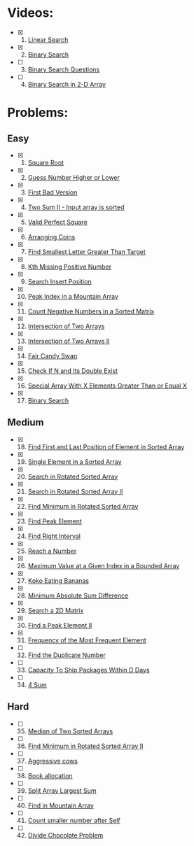 # Videos:

- [x] 1. [Linear Search](https://youtu.be/_HRA37X8N_Q)
- [x] 2. [Binary Search](https://youtu.be/f6UU7V3szVw)
- [ ] 3. [Binary Search Questions](https://youtu.be/W9QJ8HaRvJQ)
- [ ] 4. [Binary Search in 2-D Array](https://www.youtube.com/watch?v=enI_KyGLYPo)

# Problems:

## Easy

- [x] 1. [Square Root](https://leetcode.com/problems/sqrtx/)
- [x] 2. [Guess Number Higher or Lower](https://leetcode.com/problems/guess-number-higher-or-lower/)
- [x] 3. [First Bad Version](https://leetcode.com/problems/first-bad-version/)
- [x] 4. [Two Sum II - Input array is sorted](https://leetcode.com/problems/two-sum-ii-input-array-is-sorted/)
- [x] 5. [Valid Perfect Square](https://leetcode.com/problems/valid-perfect-square/)
- [x] 6. [Arranging Coins](https://leetcode.com/problems/arranging-coins/)
- [x] 7. [Find Smallest Letter Greater Than Target](https://leetcode.com/problems/find-smallest-letter-greater-than-target/)
- [x] 8. [Kth Missing Positive Number](https://leetcode.com/problems/kth-missing-positive-number/)
- [x] 9. [Search Insert Position](https://leetcode.com/problems/search-insert-position/)
- [x] 10. [Peak Index in a Mountain Array](https://leetcode.com/problems/peak-index-in-a-mountain-array/)
- [x] 11. [Count Negative Numbers in a Sorted Matrix](https://leetcode.com/problems/count-negative-numbers-in-a-sorted-matrix/)
- [x] 12. [Intersection of Two Arrays](https://leetcode.com/problems/intersection-of-two-arrays/)
- [x] 13. [Intersection of Two Arrays II](https://leetcode.com/problems/intersection-of-two-arrays-ii/)
- [x] 14. [Fair Candy Swap](https://leetcode.com/problems/fair-candy-swap/)
- [x] 15. [Check If N and Its Double Exist](https://leetcode.com/problems/check-if-n-and-its-double-exist/)
- [x] 16. [Special Array With X Elements Greater Than or Equal X](https://leetcode.com/problems/special-array-with-x-elements-greater-than-or-equal-x/)
- [x] 17. [Binary Search](https://leetcode.com/problems/binary-search/)

## Medium

- [x] 18. [Find First and Last Position of Element in Sorted Array](https://leetcode.com/problems/find-first-and-last-position-of-element-in-sorted-array/)
- [x] 19. [Single Element in a Sorted Array](https://leetcode.com/problems/single-element-in-a-sorted-array/)
- [x] 20. [Search in Rotated Sorted Array](https://leetcode.com/problems/search-in-rotated-sorted-array/)
- [x] 21. [Search in Rotated Sorted Array II](https://leetcode.com/problems/search-in-rotated-sorted-array-ii/)
- [x] 22. [Find Minimum in Rotated Sorted Array](https://leetcode.com/problems/find-minimum-in-rotated-sorted-array/)
- [x] 23. [Find Peak Element](https://leetcode.com/problems/find-peak-element/)
- [x] 24. [Find Right Interval](https://leetcode.com/problems/find-right-interval/)
- [x] 25. [Reach a Number](https://leetcode.com/problems/reach-a-number/)
- [x] 26. [Maximum Value at a Given Index in a Bounded Array](https://leetcode.com/problems/maximum-value-at-a-given-index-in-a-bounded-array/)
- [x] 27. [Koko Eating Bananas](https://leetcode.com/problems/koko-eating-bananas/)
- [x] 28. [Minimum Absolute Sum Difference](https://leetcode.com/problems/minimum-absolute-sum-difference/)
- [x] 29. [Search a 2D Matrix](https://leetcode.com/problems/search-a-2d-matrix/)
- [x] 30. [Find a Peak Element II](https://leetcode.com/problems/find-a-peak-element-ii/)
- [x] 31. [Frequency of the Most Frequent Element](https://leetcode.com/problems/frequency-of-the-most-frequent-element/)
- [ ] 32. [Find the Duplicate Number](https://leetcode.com/problems/find-the-duplicate-number/)
- [ ] 33. [Capacity To Ship Packages Within D Days](https://leetcode.com/problems/capacity-to-ship-packages-within-d-days/)
- [ ] 34. [4 Sum](https://leetcode.com/problems/4sum/)

## Hard

- [ ] 35. [Median of Two Sorted Arrays](https://leetcode.com/problems/median-of-two-sorted-arrays/)
- [ ] 36. [Find Minimum in Rotated Sorted Array II](https://leetcode.com/problems/find-minimum-in-rotated-sorted-array-ii/)
- [ ] 37. [Aggressive cows](https://www.spoj.com/problems/AGGRCOW/)
- [ ] 38. [Book allocation](https://www.geeksforgeeks.org/allocate-minimum-number-pages/)
- [ ] 39. [Split Array Largest Sum](https://leetcode.com/problems/split-array-largest-sum/)
- [ ] 40. [Find in Mountain Array](https://leetcode.com/problems/find-in-mountain-array/)
- [ ] 41. [Count smaller number after Self](https://leetcode.com/problems/count-of-smaller-numbers-after-self/)
- [ ] 42. [Divide Chocolate Problem](https://curiouschild.github.io/leetcode/2019/06/21/divide-chocolate.html)
